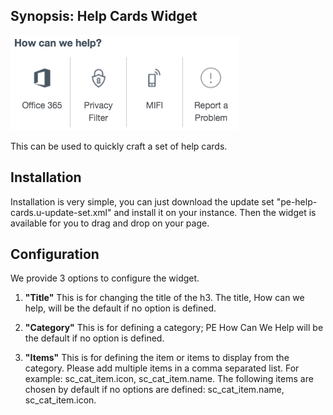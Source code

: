 ## Synopsis: Help Cards Widget

![](../images/pe-help-cards-1.png)

This can be used to quickly craft a set of help cards.

## Installation

Installation is very simple, you can just download the update set "pe-help-cards.u-update-set.xml" and install it on your instance. Then the widget is available for you to drag and drop on your page.

## Configuration

We provide 3 options to configure the widget.

1. **"Title"** This is for changing the title of the h3. The title, How can we help, will be the default if no option is defined.

1. **"Category"** This is for defining a category; PE How Can We Help will be the default if no option is defined.

1. **"Items"** This is for defining the item or items to display from the category. Please add multiple items in a comma separated list. For example: sc_cat_item.icon, sc_cat_item.name. The following items are chosen by default if no options are defined: sc_cat_item.name, sc_cat_item.icon.